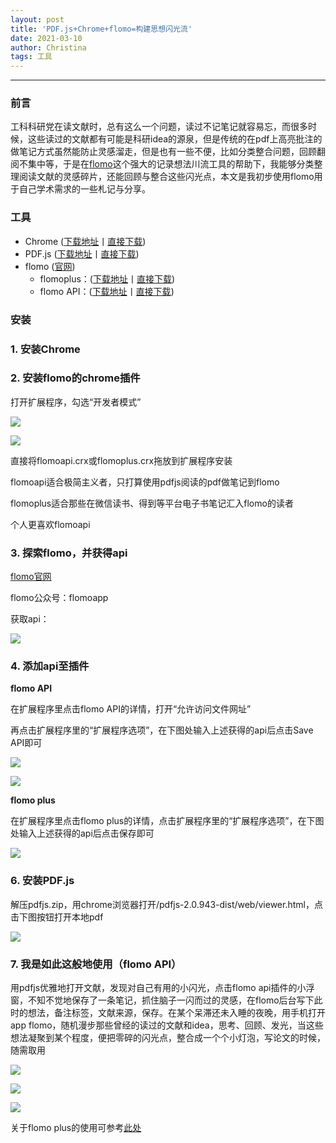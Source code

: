 ```yaml
---
layout: post
title: 'PDF.js+Chrome+flomo=构建思想闪光流'
date: 2021-03-10
author: Christina
tags: 工具
---
```


---

### **前言**

工科科研党在读文献时，总有这么一个问题，读过不记笔记就容易忘，而很多时候，这些读过的文献都有可能是科研idea的源泉，但是传统的在pdf上高亮批注的做笔记方式虽然能防止灵感溜走，但是也有一些不便，比如分类整合问题，回顾翻阅不集中等，于是在[flomo](https://flomoapp.com)这个强大的记录想法川流工具的帮助下，我能够分类整理阅读文献的灵感碎片，还能回顾与整合这些闪光点，本文是我初步使用flomo用于自己学术需求的一些札记与分享。

### **工具**

* Chrome ([下载地址](https://www.google.com/chrome/)丨[直接下载](https://github.com/ChristinaHyh/ICE-9/releases/download/1.0/chrome.exe))
* PDF.js ([下载地址](https://mozilla.github.io/pdf.js/)丨[直接下载](https://github.com/ChristinaHyh/ICE-9/releases/download/1.0/pdfjs.zip))
* flomo ([官网](https://flomoapp.com/))
  * flomoplus：([下载地址](https://chrome.google.com/webstore/detail/flomoplus/kcijjmomofpdcpeiagibojhjifhegepj)丨[直接下载](https://github.com/ChristinaHyh/ICE-9/releases/download/flomo/flomoplus.crx))
  * flomo API：([下载地址](https://chrome.google.com/webstore/detail/flomo-api/bliaamgfpeogldcelkmkegfofapaocfn)丨[直接下载](https://github.com/ChristinaHyh/ICE-9/releases/download/flomo/flomoapi.crx))

### **安装**

### 1. 安装Chrome

### 2. 安装flomo的chrome插件

打开扩展程序，勾选“开发者模式”
      
![](/assets/img/a.png)

![](/assets/img/b.png)
      
直接将flomoapi.crx或flomoplus.crx拖放到扩展程序安装

flomoapi适合极简主义者，只打算使用pdfjs阅读的pdf做笔记到flomo

flomoplus适合那些在微信读书、得到等平台电子书笔记汇入flomo的读者

个人更喜欢flomoapi

### 3.  探索flomo，并获得api

[flomo官网](https://flomoapp.com/)

flomo公众号：flomoapp

获取api：

![](/assets/img/flomoapi.png)

### 4. 添加api至插件

**flomo API**

在扩展程序里点击flomo API的详情，打开“允许访问文件网址”
      
再点击扩展程序里的“扩展程序选项”，在下图处输入上述获得的api后点击Save API即可
      
![](/assets/img/f.png)

![](/assets/img/flomoapi-saveapi.png)

**flomo plus**

在扩展程序里点击flomo plus的详情，点击扩展程序里的“扩展程序选项”，在下图处输入上述获得的api后点击保存即可
      
![](/assets/img/flomoplus-saveapi.png)        

### 6.  安装PDF.js

解压pdfjs.zip，用chrome浏览器打开/pdfjs-2.0.943-dist/web/viewer.html，点击下图按钮打开本地pdf

![](/assets/img/j.png)

### 7. 我是如此这般地使用（flomo API）

用pdfjs优雅地打开文献，发现对自己有用的小闪光，点击flomo api插件的小浮窗，不知不觉地保存了一条笔记，抓住脑子一闪而过的灵感，在flomo后台写下此时的想法，备注标签，文献来源，保存。在某个呆滞还未入睡的夜晚，用手机打开app flomo，随机漫步那些曾经的读过的文献和idea，思考、回顾、发光，当这些想法凝聚到某个程度，便把零碎的闪光点，整合成一个个小灯泡，写论文的时候，随需取用

![](/assets/img/flomoapi-1.png)

![](/assets/img/flomoapi-2.png)

![](/assets/img/flomoapi-3.png)

关于flomo plus的使用可参考[此处](![](https://mp.weixin.qq.com/s/UXcvwsD_vjhUwUxAz9HDxA))
